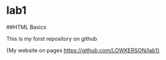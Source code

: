 # lab1
##HTML Basics

This is my forst repository on github

{My website on pages https://github.com/LOWKERSON/lab1}
